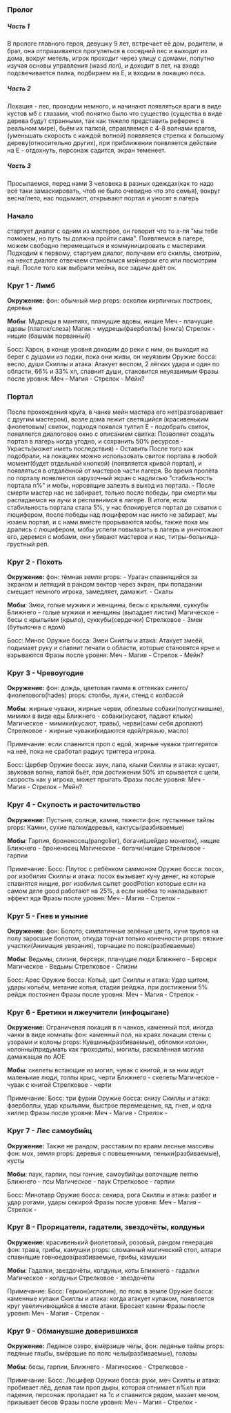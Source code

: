 
<h3>Пролог</h3>
	<h5>Часть 1</h5>
В прологе главного героя, девушку 9 лет, встречает её дом, родители, и брат, она отпрашивается прогуляться в соседний лес и выходит из дома, вокруг метель, игрок проходит через улицу с домами, попутно изучая основы управления (wasd лол), и доходит в лет, на входе подсвечивается палка, подбираем на E, и входим в локацию леса.

<h5>Часть 2</h5>
Локация - лес, проходим немного, и начинают появляться враги в виде кустов мб с глазами, чтоб понятно было что существо (существа в виде дерева будут странными, так как тяжело представить референс в реальном мире), бьём их палкой, справляемся с 4-8 волнами врагов, (уменьшать скорость с каждой волной) появляется стрелка к большому дереву(относительно других), при приближении появляется действие на Е - отдохнуть, персонаж садится, экран теменеет.

<h5>Часть 3</h5>
Просыпаемся, перед нами 3 человека в разных одеждах(как то надо всё таки замаскировать, чтоб не было очевидно что это семья), вокруг весна/лето, нас подымают, открывают портал и уносят в лагерь

<h3>Начало</h3>
стартует диалог с одним из мастеров, он говорит что то а-ля "мы тебе поможем, но путь ты должна пройти сама".
Появляемся в лагере, можем свободно перемещаться и коммуницировать с мастерами. 
Подходим к первому, стартуем диалог, получаем его скиллы, смотрим, на некст диалоге отвечаем становимся мейнером его или посмотрим ещё.
После того как выбрали мейна, все задачи даёт он. 

<h3>Круг 1 - Лимб</h3>
<B>Окружение:</B>
фон: обычный мир
props: осколки кирпичных построек, деревья

**Мобы**: Мудрецы в мантиях, плачущие вдовы, нищие
Меч - плачущие вдовы (платок/слеза)
Магия - мудрецы(фаерболлы) (книга)
Стрелок - нищие (башмак порванный)

Босс: Харон, в конце уровня доходим до реки с ним, он выходит на берег с душами из лодки, пока они живы, он неуязвим
Оружие босса: весло, души
Скиллы и атака: Атакует веслом, 2 лёгких удара и один по области, 66% и 33% хп, спавнит души, становится неуязвимым
Фразы после уровня:
Меч - 
Магия - 
Стрелок - 
Мейн?

<h3>Портал</h3>
После прохождения круга, в чанке мейн мастера его нет(разговаривает с другим мастером), возле дома лежит светящийся (красивеньким фиолетовым) свиток, подходя появлся тултип E - подобрать свиток, появляется диалоговое окно с описанием свитка:
Позволяет создать портал в лагерь когда угодно, и сохранить 50% ресурсов
- Украсть(может иметь последствия)
- Оставить
После того как подобрали, на локациях можно использовать свиток портала в любой момент(будет отдельной кнопкой) (появляется кривой портал), и появляться в отдалённой от мастеров части лагеря.
Во время пролёта по порталу появляется зарузочный экран с надписью "стабильность портала n%" и мобы, норовящие залезть в выход из портала.
- После смерти мастер нас не забирает, только после победы, при смерти мы распадаемся на лучи и респавнимся в лагере.
В итоге, если стабильность портала стала 5%, у нас блокируется портал до схватки с люцифером, после победы над люцифером нас никто не забирает, мы юзаем портал, и с нами вместе прорываются мобы, также пока мы дрались с люцифером, мобы успели повылазить в лагерь и уничтожают его, деремся с мобами, они убивают мастеров и нас, титры-больница-грустный реп.
<h3>Круг 2 - Похоть</h3>
<B>Окружение:</B>
фон: тёмная земля
props: 
- Ураган спавнящийся за экраном и летящий в рандом вектор через экран, при попадании смещает немного игрока, замедляет, дамажит.
- Скалы


**Мобы**: Змеи, голые мужики и женщины, бесы с крыльями, суккубы
Ближнего - голые мужики и женщины (выпадает листик)
Магическое - бесы с крыльями (крыло), суккубы(сердечки)
Стрелковое - Змеи (бутылочка с ядом)

Босс: Минос
Оружие босса: Змеи
Скиллы и атака: Атакует змеёй, подымает руку и спавнит печати о области, которые становятся ярче и взрываются
Фразы после уровня:
Меч - 
Магия - 
Стрелок - 
Мейн?

### Круг 3 - Чревоугодие


<B>Окружение:</B>
фон: дождь, цветовая гамма в оттенках синего/фиолетового(hades)
props: столбы, лужи, стенд с колбасой

**Мобы**:  жирные чуваки, жирные черви, облезлые собаки(полусгнившие), мимики в виде еды
Ближнего - собаки(кусают, падают клыки)
Магическое - мимики(кусают, травы), черви(сами себя дропают)
Стрелковое - жирные чуваки(кидаются едой/грязью, масло)

Примечание: если спавнится проп с едой, жирные чуваки триггерятся на неё, пока не сработал радиус триггера игрока.

Босс: Цербер
Оружие босса: звук, лапа, клыки
Скиллы и атака: кусает, звуковая волна, лапой бьёт, при достижении 50% хп срывается с цепи, скорость как у игрока, может прыгать
Фразы после уровня: 
Меч - 
Магия - 
Стрелок - 
Мейн?

### Круг 4 - Скупость  и расточительство


<B>Окружение:</B> Пустыня, солнце, камни, тяжести
фон: пустынные тайлы
props: Камни, сухие палки/деревья, кактусы(разбиваемые)

**Мобы**:  Гарпия, броненосец(pangolier), богачи(шейдер монеток), нищие
Ближнего - броненосец
Магическое - богачи/нищие
Стрелковое - гарпии

Примечание: 
Босс: Плутос с ребёнком саммоном
Оружие босса: посох, рог изобилия
Скиллы и атака: посох вызывает кучу денег, на которые спавнятся нищие, рог изобилия сыпет goodPotion которые если на самом деле good работают на 25%, а если наёбка то накладывают эффект яда
Фразы после уровня: 
Меч - 
Магия - 
Стрелок - 

### Круг 5 - Гнев и уныние


<B>Окружение:</B>
фон: Болото, симпатичные зелёные цвета, кучи трупов на полу заросшие болотом, откуда торчат только конечности
props: вязкие участки(Анимация увязания), торчащие по пояс(разбиваемые)

**Мобы**:  Ведьмы, слизни, берсерк, плачущие люди
Ближнего - Берсерк
Магическое - Ведьмы
Стрелковое - Слизни

Босс: Арес 
Оружие босса: Копьё, щит 
Скиллы и атака: Удар щитом, удары копьём, метание копья, стадия рейджа, при достижении 5% рейдж постоянен
Фразы после уровня: 
Меч - 
Магия - 
Стрелок - 

### Круг 6 - Еретики и лжеучители (инфоцыгане)

<B>Окружение:</B> Ограниченая локация в n чанков, каменный пол, иногда чанки в виде комнаты
фон: каменный пол, на краях локации стены с узорами и колоны
props: Кувшины(разбиваемые), обломки колонн, колонны(придумать как проходить), могилы, раскалённая могила дамажащая по АОЕ

**Мобы**:  скелеты встающие из могил, чувак с книгой, и за ним идут маленькие люди, толпы крыс, черти
Ближнего - скелеты
Магическое - чувак с книгой
Стрелковое - черти

Примечание: 
Босс: три фурии
Оружие босса: снизу
Скиллы и атака: фаерболлы, удар крыльями, быстрое перемещение, яд, гнев, и одна хиллер 
Фразы после уровня: 
Меч - 
Магия - 
Стрелок - 
### Круг 7 - Лес самоубийц


<B>Окружение:</B> Также не рандом, расставим по краям лесные массивы
фон: мох, земля
props: деревья с повешенными, пеньки(разбиваемые), кусты

**Мобы**:  паук, гарпии, псы гончие, самоубийцы волочащие петлю
Ближнего - псы
Магическое - паук
Стрелковое - гарпии

Босс: Минотавр
Оружие босса: секира, рога
Скиллы и атака: разбег и удар рогами, удары секирой
Фразы после уровня: 
Меч - 
Магия - 
Стрелок - 
### Круг 8 - Прорицатели, гадатели, звездочёты, колдуньи

<B>Окружение:</B> красивенький фиолетовый, розовый, рандом генерация
фон: трава, грибы, камушки
props: сломанный магический стол, алтари спавнящие говноедов(разбиваемые, грибы, камушки

**Мобы**:  Гадалки, звездочёты, колдуньи, коты
Ближнего - гадалки
Магическое - колдуньи
Стрелковое - звездочёты

Примечание: 
Босс: Герион(исполин), по пояс в земле
Оружие босса: каменные кулаки
Скиллы и атака: когда атакует кулаком, появляется круг увеличивющийся в месте атаки. Бросает камни
Фразы после уровня: 
Меч - 
Магия - 
Стрелок - 
### Круг 9 - Обманувшие доверившихся


<B>Окружение:</B> Ледяное озеро, вмёрзише челы, 
фон: ледяные тайлы
props: ледяные глыбы, вмёрзшие по пояс челы(разбиваемые), головы

**Мобы**:  бесы, гарпии, 
Ближнего - 
Магическое - 
Стрелковое - 

Примечание: 
Босс: Люцифер
Оружие босса: руки, меч
Скиллы и атака: пробивает лёд, делая там проп дыры, которая отнимает n%хп при падении, персонаж пропадает на 1с и спавнится рядом, махает мечом, призывает бесов
Фразы после уровня: 
Меч - 
Магия - 
Стрелок - 